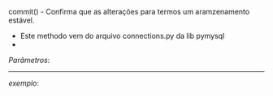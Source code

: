 commit() - Confirma que as alterações para termos um aramzenamento estável.

- Este methodo vem do arquivo connections.py da lib pymysql
- 


_Parâmetros_:



---

*exemplo*:




